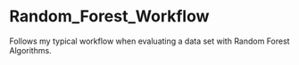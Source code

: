 # Random_Forest_Workflow
Follows my typical workflow when evaluating a data set with Random Forest Algorithms.
